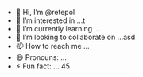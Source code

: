 - 👋 Hi, I’m @retepol
- 👀 I’m interested in ...t
- 🌱 I’m currently learning ...
- 💞️ I’m looking to collaborate on ...asd
- 📫 How to reach me ...
- 😄 Pronouns: ...
- ⚡ Fun fact: ...
45
<!---465fh
retepol/retepol is a ✨ special ✨ repository because its `README.md` (this file) appears on your GitHub profile.
You can click the Preview link to take a look at your changes.
--->
